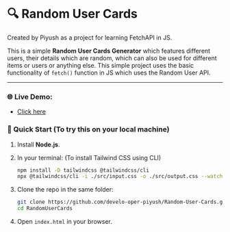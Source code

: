 # 🔍 Random User Cards

Created by Piyush as a project for learning FetchAPI in JS.

This is a simple **Random User Cards Generator** which features different users, their details which are random, which can also be used for different items or users or anything else. This simple project uses the basic functionality of `fetch()` function in JS which uses the Random User API.

---

### 🌐 Live Demo:
- [Click here]()

### 🚀 Quick Start (To try this on your local machine)

1. Install **Node.js**.
2. In your terminal: (To install Tailwind CSS using CLI)

   ```bash
   npm install -D tailwindcss @tailwindcss/cli
   npx @tailwindcss/cli -i ./src/input.css -o ./src/output.css --watch
   ```
3. Clone the repo in the same folder:

   ```bash
   git clone https://github.com/develo-oper-piyush/Random-User-Cards.git
   cd RandomUserCards
   ```
4. Open `index.html` in your browser.
